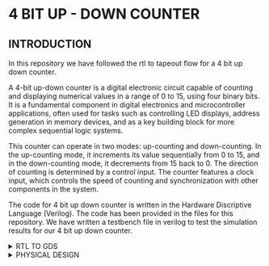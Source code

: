 # 4 BIT UP - DOWN COUNTER

## INTRODUCTION

In this repository we have followed the rtl to tapeout flow for a 4 bit up down counter. 

A 4-bit up-down counter is a digital electronic circuit capable of counting and displaying numerical values in a range of 0 to 15, using four binary bits. It is a fundamental component in digital electronics and microcontroller applications, often used for tasks such as controlling LED displays, address generation in memory devices, and as a key building block for more complex sequential logic systems.

This counter can operate in two modes: up-counting and down-counting. In the up-counting mode, it increments its value sequentially from 0 to 15, and in the down-counting mode, it decrements from 15 back to 0. The direction of counting is determined by a control input. The counter features a clock input, which controls the speed of counting and synchronization with other components in the system.

The code for 4 bit up down counter is written in the Hardware Discriptive Language (Verilog). The code has been provided in the files for this repository. We have written a testbench file in verilog to test the simulation results for our 4 bit up down counter.

<details><summary>RTL TO GDS </summary>
 
## SIMULATION RESULTS 

In order to compile the verilog design file and the verilog test bench file we have used the command

```iverilog 4bcounter.v 4bcounter_tb.v```

 This creates a ./a.out file in our directory 

![image](https://github.com/dishak14/pes_4bcounter/assets/92496153/4d7382f9-3999-4c0c-b662-a407c05b95f0)

run ```./a.out``` on the terminal to get the output.vcd file.

Now we will run this output.vcd file on gtkwave using the command 

```gtkwave output.vcd```

Hence, we get the following simulation results (Pre Synthesis simulation result )

![image](https://github.com/dishak14/pes_4bcounter/assets/92496153/cd254ea4-97ca-4100-8775-79689bd3ecd0)


## Synthesis result 

```yosys```

For reading the library : ```read_liberty -lib ../lib/sky130_fd_sc_hd__tt_025C_1v80.lib```

For reading the design: ```read_verilog 4bcounter.v```

```synth -top iiit_4bbc.v```


![image](https://github.com/dishak14/pes_4bcounter/assets/92496153/35f560ac-6221-48dc-a705-210f8cff3d68)

For generating netlist : ```abc -liberty ../lib/sky130_fd_sc_hd__tt_025C_1v80.lib```

![image](https://github.com/dishak14/pes_4bcounter/assets/92496153/e873d82d-66c2-4788-a744-b96808432f9a)

```show```

![image](https://github.com/dishak14/pes_4bcounter/assets/92496153/7d6a54ff-11af-4a79-84aa-a7d5376666b7)

## GLS Simulation

We run the .net file created after yosys synthesis and the testbench file using the iverilog command to generate a waveform and compare it with the waveform generated in the beginning.

we use the command : ``` iverilog ../my_lib/verilog_model/primitives.v ../my_lib/verilog_model/sky130_fd_sc_hd.v 4bcounter_net.v 4bcounter_tb.v ls ```

we again get the a.out file and we can run it on gtkwave as done previously to get the following results 

![image](https://github.com/dishak14/pes_4bcounter/assets/92496153/cd254ea4-97ca-4100-8775-79689bd3ecd0)



</details>

<details><summary> PHYSICAL DESIGN </summary>

# Physical Design using OpenLane
 
OpenLane is an open-source digital ASIC (Application-Specific Integrated Circuit) design flow framework used to automate the process of designing and fabricating digital integrated circuits. OpenLane aims to make custom ASIC design more accessible to a broader range of engineers and researchers.The goal of OpenLANE is to make the ASIC design flow more accessible to a broader community. By providing an open-source framework, it allows for collaboration, innovation, and knowledge sharing in the field of chip design. Additionally, it leverages the SkyWater 130nm process as a reference PDK, enabling users to create designs using this technology.
OpenLANE's automation helps reduce the barriers to ASIC design by providing a framework that streamlines the process.

For the physical design of the 4 bit counter, we will be working on a pdk variant called sky130_fd_sc_hd
* sky130 : is the process name
* fd : skywater foundary
* sc : standard cell
* hd(high density) : variant of pdk

## Preparing design directory for execution

* navigate to Openlane's design folder using ```cd Openlane/designs```.
* In this directory, make another directory which will be your design directory. In our case we have used ```mkdir pes_counter3```.
* In pes_counter3, write a config.json file.
  ![config](https://github.com/dishak14/pes_4bcounter/assets/92496153/fdb90120-0956-4a6a-889e-13090c2650da)
* Make another directory called src using ```mkdir src```. In this directory add your verilog design and give the same name as that of your directory (pes_counter3.v).
  By the end, your design ddirectory is supposed to look like this

![directory](https://github.com/dishak14/pes_4bcounter/assets/92496153/60df62c7-8fa7-4203-8b04-346e162e8a11)


prep design
![prepdesign](https://github.com/dishak14/pes_4bcounter/assets/92496153/51bcfe53-f890-48b5-9960-fbacce0c7f4b)

run_synthesis
![run_synthesis](https://github.com/dishak14/pes_4bcounter/assets/92496153/4109e622-fbdd-4079-a236-a2e9aab8931b)

floorplan exists
![floorplanexists](https://github.com/dishak14/pes_4bcounter/assets/92496153/7fdbc807-c762-4a94-a264-3bb95ee86faf)


floorplan on magic
![floorplanmagiclayout](https://github.com/dishak14/pes_4bcounter/assets/92496153/4b90989b-af90-41ed-9bdd-36980de33966)


comm1
![comments1](https://github.com/dishak14/pes_4bcounter/assets/92496153/b2a57219-4d51-43ba-aed6-45f6aebd9c4a)

comm2
![comments2](https://github.com/dishak14/pes_4bcounter/assets/92496153/99926c2d-5c05-4c81-8c7d-1998e45983a0)

comm3
![comments3](https://github.com/dishak14/pes_4bcounter/assets/92496153/f61885b8-4390-424f-b573-ce4ee7b6d879)








</details>
